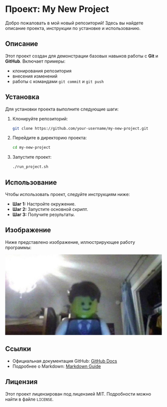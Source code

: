 # Проект: My New Project

Добро пожаловать в мой новый репозиторий! Здесь вы найдете описание проекта, инструкции по установке и использованию.

## Описание

Этот проект создан для демонстрации базовых навыков работы с **Git** и **GitHub**. Включает примеры:

- клонирования репозитория
- внесения изменений
- работы с командами `git commit` и `git push`

## Установка

Для установки проекта выполните следующие шаги:

1. Клонируйте репозиторий:
    ```bash
    git clone https://github.com/your-username/my-new-project.git
    ```

2. Перейдите в директорию проекта:
    ```bash
    cd my-new-project
    ```

3. Запустите проект:
    ```bash
    ./run_project.sh
    ```

## Использование

Чтобы использовать проект, следуйте инструкциям ниже:

- **Шаг 1:** Настройте окружение.
- **Шаг 2:** Запустите основной скрипт.
- **Шаг 3:** Получите результаты.

## Изображение

Ниже представлено изображение, иллюстрирующее работу программы:

![Пример работы программы](my_honest_reaction.jpg)

## Ссылки

- Официальная документация GitHub: [GitHub Docs](https://docs.github.com)
- Подробнее о Markdown: [Markdown Guide](https://www.markdownguide.org)

## Лицензия

Этот проект лицензирован под лицензией MIT. Подробности можно найти в файле `LICENSE`.
